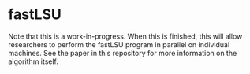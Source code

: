 # fastLSU
Note that this is a work-in-progress. When this is finished, this will
allow researchers to perform the fastLSU program in parallel on individual machines.
See the paper in this repository for more information on the algorithm itself.